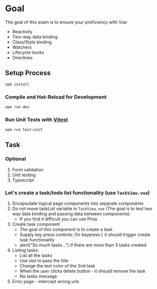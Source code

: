 # Goal

The goal of this exam is to ensure your proficiency with Vue:
- Reactivity
- Two-way data binding
- Class/Style binding
- Watchers
- Lifecycle hooks
- Directives

## Setup Process

```sh
npm install
```

### Compile and Hot-Reload for Development

```sh
npm run dev
```

### Run Unit Tests with [Vitest](https://vitest.dev/)

```sh
npm run test:unit
```

## Task

### Optional
1. Form validation
2. Unit testing
3. Typescript

### Let's create a task/todo list functionality (use `TaskView.vue`)
1. Encapsulate logical page components into separate components
2. Do not move taskList variable in `TaskView.vue` (The goal is to test two way data binding and passing data between components)
    - If you find it difficult you can use Pinia
3. Create task component
    - The goal of this component is to create a task
    - Supply key press controls: On keypress `C` it should trigger create task functionality
    - alert("So much tasks...") if there are more than 3 tasks created
4. Listing tasks:
    - List all the tasks
    - Use slot to pass the title
    - Change the text color of the 2nd task
    - When the user clicks delete button - it should remove the task
    - No tasks message
5. Error page - intercept wrong urls

